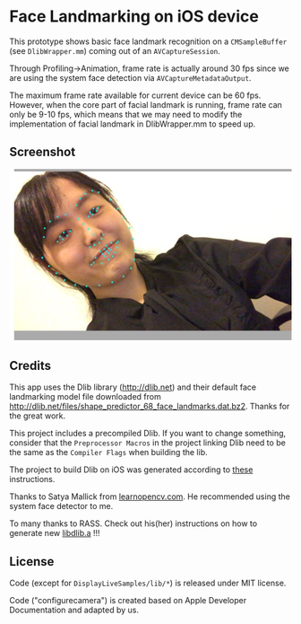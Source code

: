 # Face Landmarking on iOS device

This prototype shows basic face landmark recognition on a ```CMSampleBuffer``` (see ```DlibWrapper.mm```) coming out of an ```AVCaptureSession```.

Through Profiling->Animation, frame rate is actually around 30 fps since we are using the system face detection via ```AVCaptureMetadataOutput```.

The maximum frame rate available for current device can be 60 fps. However, when the core part of facial landmark is running, frame rate can only be 9-10 fps, which means that we may need to modify the implementation of facial landmark in DlibWrapper.mm to speed up.

## Screenshot

![screenshot](screenshot.png)

## Credits

This app uses the Dlib library (<http://dlib.net>) and their default face landmarking model file downloaded from <http://dlib.net/files/shape_predictor_68_face_landmarks.dat.bz2>. Thanks for the great work.

This project includes a precompiled Dlib. If you want to change something, consider that the ```Preprocessor Macros``` in the project linking Dlib need to be the same as the ```Compiler Flags``` when building the lib.

The project to build Dlib on iOS was generated according to [these](http://stackoverflow.com/a/35058969/972993) instructions. 

Thanks to Satya Mallick from [learnopencv.com](http://www.learnopencv.com). He recommended using the system face detector to me.

To many thanks to RASS. Check out his(her) instructions on how to generate new [libdlib.a](https://github.com/RedHandTech/Object_Detector) !!!

## License

Code (except for ```DisplayLiveSamples/lib/*```) is released under MIT license.

Code ("configurecamera") is created based on Apple Developer Documentation and adapted by us.
